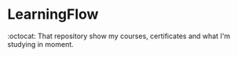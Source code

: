 # LearningFlow
:octocat: That repository show my courses, certificates and what I'm studying in moment.
